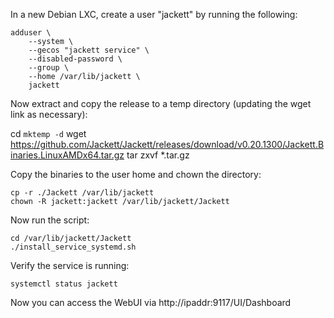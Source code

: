 In a new Debian LXC, create a user "jackett" by running the following:

	adduser \
		--system \
		--gecos "jackett service" \
		--disabled-password \
		--group \
		--home /var/lib/jackett \
		jackett

Now extract and copy the release to a temp directory (updating the wget link as necessary):

cd `mktemp -d`
	wget https://github.com/Jackett/Jackett/releases/download/v0.20.1300/Jackett.Binaries.LinuxAMDx64.tar.gz
	tar zxvf *.tar.gz

Copy the binaries to the user home and chown the directory:

	cp -r ./Jackett /var/lib/jackett
	chown -R jackett:jackett /var/lib/jackett/Jackett
	
Now run the script:
	
	cd /var/lib/jackett/Jackett
	./install_service_systemd.sh

Verify the service is running:
	
	systemctl status jackett
	
Now you can access the WebUI via http://ipaddr:9117/UI/Dashboard
